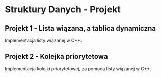 # Struktury Danych - Projekt

## Projekt 1 - Lista wiązana, a tablica dynamiczna

Implementacja listy wiązanej w C++.

## Projekt 2 - Kolejka priorytetowa

Implementacja kolejki priorytetowej, za pomocą listy wiązanej w C++.